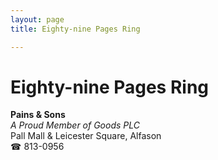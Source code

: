```yaml
---
layout: page 
title: Eighty-nine Pages Ring

---
```



# Eighty-nine Pages Ring


 **Pains & Sons**  
_A Proud Member of Goods PLC_  
Pall Mall & Leicester Square, Alfason  
☎ 813-0956

